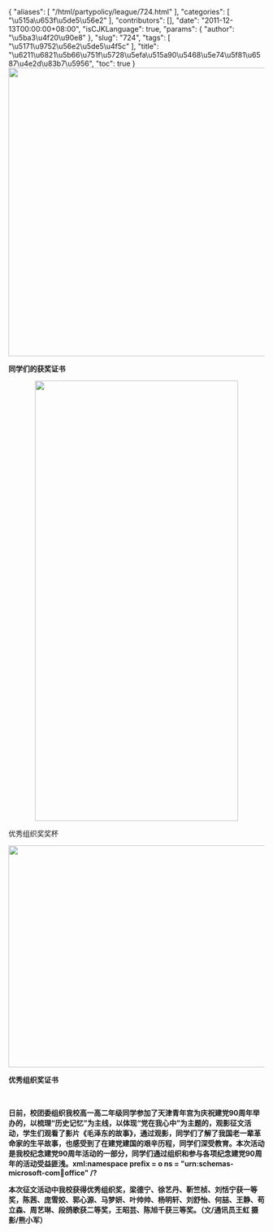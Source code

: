 {
    "aliases": [
        "/html/partypolicy/league/724.html"
    ],
    "categories": [
        "\u515a\u653f\u5de5\u56e2"
    ],
    "contributors": [],
    "date": "2011-12-13T00:00:00+08:00",
    "isCJKLanguage": true,
    "params": {
        "author": "\u5ba3\u4f20\u90e8"
    },
    "slug": "724",
    "tags": [
        "\u5171\u9752\u56e2\u5de5\u4f5c"
    ],
    "title": "\u6211\u6821\u5b66\u751f\u5728\u5efa\u515a90\u5468\u5e74\u5f81\u6587\u4e2d\u83b7\u5956",
    "toc": true
}
**<img
    src="https://cdn.tfls.online/mirror/full/77fe29329a89ae7b4102898356a711c3d9a87fc5.jpg"
    style="display:block;margin-left:auto;margin-right:auto;"
    decoding="async"
    fetchpriority="auto"
    loading="lazy"
    height="568"
    width="600"
/>**

**同学们的获奖证书**

**<img
    src="https://cdn.tfls.online/mirror/full/afe73778c1cad9df56a1840d3b278bc8765f0968.jpg"
    style="display:block;margin-left:auto;margin-right:auto;"
    decoding="async"
    fetchpriority="auto"
    loading="lazy"
    height="867"
    width="400"
/>**

优秀组织奖奖杯

**<img
    src="https://cdn.tfls.online/mirror/full/cfee0d2d67783dfc8b94ca246edb7b8ef8fe50d9.jpg"
    style="display:block;margin-left:auto;margin-right:auto;"
    decoding="async"
    fetchpriority="auto"
    loading="lazy"
    height="437"
    width="600"
/>**

**优秀组织奖证书**

 

**日前，校团委组织我校高一高二年级同学参加了天津青年宫为庆祝建党90周年举办的，以梳理“历史记忆”为主线，以体现“党在我心中”为主题的，观影征文活动，学生们观看了影片《毛泽东的故事》，通过观影，同学们了解了我国老一辈革命家的生平故事，也感受到了在建党建国的艰辛历程，同学们深受教育。本次活动是我校纪念建党90周年活动的一部分，同学们通过组织和参与各项纪念建党90周年的活动受益匪浅。xml:namespace prefix = o ns = "urn:schemas-microsoft-com:office:office" /?**

**本次征文活动中我校获得优秀组织奖，梁德宁、徐艺丹、靳竺桢、刘恬宁获一等奖，陈茜、庞雪姣、郭心源、马梦妍、叶帅帅、杨明轩、刘舒怡、何喆、王静、苟立森、周艺琳、段鸽歌获二等奖，王昭芸、陈旭千获三等奖。（文/通讯员王虹 摄影/熊小军）**

